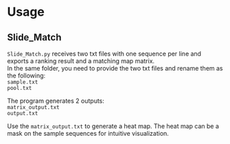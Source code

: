 # Usage

## Slide_Match

`Slide_Match.py` receives two txt files with one sequence per line and exports a ranking result and a matching map matrix.  
In the same folder, you need to provide the two txt files and rename them as the following:  
`sample.txt`  
`pool.txt`   

The program generates 2 outputs:  
`matrix_output.txt`  
`output.txt`

Use the `matrix_output.txt` to generate a heat map. The heat map can be a mask on the sample sequences for intuitive visualization.  
